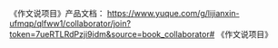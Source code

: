 《作文说项目》产品文档：
https://www.yuque.com/g/lijianxin-ufmqp/qlfww1/collaborator/join?token=7ueRTLRdPzji9idm&source=book_collaborator# 《作文说项目》
